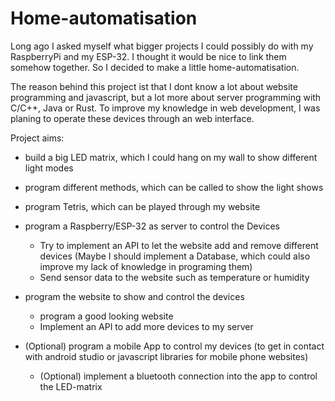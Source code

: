 # Home-automatisation
Long ago I asked myself what bigger projects I could possibly do with my RaspberryPi and my ESP-32.
I thought it would be nice to link them somehow together.
So I decided to make a little home-automatisation.

The reason behind this project ist that I dont know a lot about website programming and javascript, but a lot more about server programming with C/C++, Java or Rust. To improve my knowledge in web development, I was planing to operate 
these devices through an web interface. 

Project aims:
- build a big LED matrix, which I could hang on my wall to show different light modes
- program different methods, which can be called to show the light shows
- program Tetris, which can be played through my website
- program a Raspberry/ESP-32 as server to control the Devices
    * Try to implement an API to let the website add and remove different devices (Maybe I should implement a Database, which could also improve my lack of knowledge in programing them)
    * Send sensor data to the website such as temperature or humidity
- program the website to show and control the devices
    * program a good looking website
    * Implement an API to add more devices to my server

- (Optional) program a mobile App to control my devices (to get in contact with android studio or javascript libraries for mobile phone websites)
    * (Optional) implement a bluetooth connection into the app to control the LED-matrix
